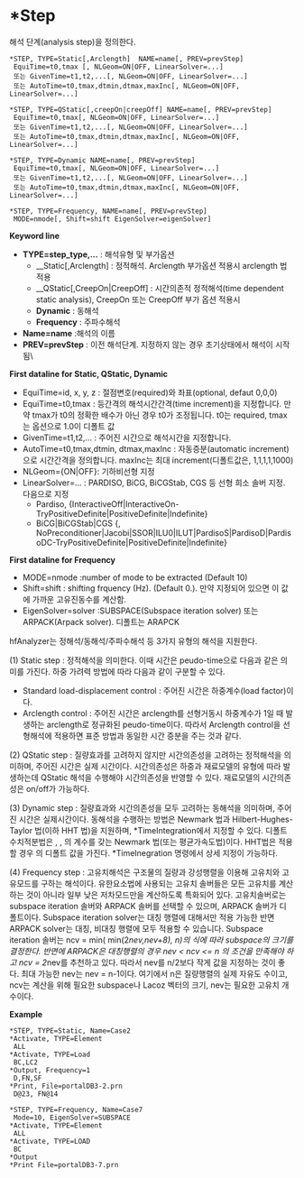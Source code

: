 # *Step

해석 단계(analysis step)을 정의한다. 
```
*STEP, TYPE=Static[,Arclength]  NAME=name[, PREV=prevStep]
 EquiTime=t0,tmax [, NLGeom=ON|OFF, LinearSolver=...]
 또는 GivenTime=t1,t2,...[, NLGeom=ON|OFF, LinearSolver=...]
 또는 AutoTime=t0,tmax,dtmin,dtmax,maxInc[, NLGeom=ON|OFF, LinearSolver=...]

*STEP, TYPE=QStatic[,creepOn|creepOff] NAME=name[, PREV=prevStep]
 EquiTime=t0,tmax[, NLGeom=ON|OFF, LinearSolver=...]
 또는 GivenTime=t1,t2,...[, NLGeom=ON|OFF, LinearSolver=...]
 또는 AutoTime=t0,tmax,dtmin,dtmax,maxInc[, NLGeom=ON|OFF, LinearSolver=...]

*STEP, TYPE=Dynamic NAME=name[, PREV=prevStep]
 EquiTime=t0,tmax[, NLGeom=ON|OFF, LinearSolver=...]
 또는 GivenTime=t1,t2,...[, NLGeom=ON|OFF, LinearSolver=...]
 또는 AutoTime=t0,tmax,dtmin,dtmax,maxInc[, NLGeom=ON|OFF, LinearSolver=...]

*STEP, TYPE=Frequency, NAME=name[, PREV=prevStep]
 MODE=nmode[, Shift=shift EigenSolver=eigenSolver]
```

__Keyword line__

- __TYPE=step_type,...__ : 해석유형 및 부가옵션
    * __Static[,Arclength] : 정적해석. Arclength 부가옵션 적용시 arclength 법 적용
    * __QStatic[,CreepOn|CreepOff] : 시간의존적 정적해석(time dependent static analysis), CreepOn 또는 CreepOff 부가 옵션 적용시  
    * __Dynamic__ : 동해석
    * __Frequency__ : 주파수해석
- __Name=name__ :해석의 이름
- __PREV=prevStep__ : 이전 해석단계. 지정하지 않는 경우 초기상태에서 해석이 시작됨\

__First dataline for Static, QStatic, Dynamic__

- EquiTime=id, x, y, z : 절점변호(required)와 좌표(optional, defaut 0,0,0)
- EquiTime=t0,tmax : 등간격의 해석시간간격(time increment)을 지정합니다. 만약 tmax가 t0의 정확한 배수가 아닌 경우 t0가 조정됩니다. t0는 required, tmax는 옵션으로 1.0이 디폴트 값
- GivenTime=t1,t2,... : 주어진 시간으로 해석시간을 지정합니다. 
- AutoTime=t0,tmax,dtmin, dtmax,maxInc : 자동증분(automatic increment)으로 시간간격을 정의합니다. maxInc는 최대 increment(디폴트값은, 1,1,1,1,1000)
- NLGeom={ON|OFF}: 기하비선형 지정
- LinearSolver=... : PARDISO, BiCG, BiCGStab, CGS 등 선형 희소 솔버 지정. 다음으로 지정
    * Pardiso, {InteractiveOff|InteractiveOn-TryPositiveDefinite|PositiveDefinite|Indefinite}
    * BiCG|BiCGStab|CGS {, NoPreconditioner|Jacobi|SSOR|ILU0|ILUT|PardisoS|PardisoD|PardisoDC-TryPositiveDefinite|PositiveDefinite|Indefinite}

__First dataline for Frequency__

- MODE=nmode :number of mode to be extracted (Default 10)
- Shift=shift : shifting frquency (Hz). (Default 0.). 만약 지정되어 있으면 이 값에 가까운 고유진동수를 계산함. 
- EigenSolver=solver :SUBSPACE(Subspace iteration solver) 또는 ARPACK(Arpack solver). 디폴트는 ARAPCK

hfAnalyzer는 정해석/동해석/주파수해석 등 3가지 유형의 해석을 지원한다. 

(1) Static step : 정적해석을 의미한다. 이때 시간은 peudo-time으로 다음과 같은 의미를 가진다. 하중 가려력 방법에 따라 다음과 같이 구분할 수 있다. 

  - Standard load-displacement control : 주어진 시간은 하중계수(load factor)이다. 
  - Arclength control : 주어진 시간은 arclength를 선형거동시 하중계수가 1일 때 발생하는 arclength로 정규화된 peudo-time이다. 따라서 Arclength control을 선형해석에 적용하면 표준 방법과 동일한 시간 증분을 주는 것과 같다. 

(2) QStatic step : 질량효과를 고려하지 않지만 시간의존성을 고려하는 정적해석을 의미하며, 주어진 시간은 실제 시간이다. 시간의존성은 하중과 재료모델의 유형에 따라 발생하는데 QStatic 해석을 수행해야 시간의존성을 반영할 수 있다. 재료모델의 시간의존성은 on/off가 가능하다. 

(3) Dynamic step : 질량효과와 시간의존성을 모두 고려하는 동해석을 의미하며, 주어진 시간은 실제시간이다. 동해석을 수행하는 방법은 Newmark 법과 Hilbert-Hughes-Taylor 법(이하 HHT 법)을 지원하며, *TimeIntegration에서 지정할 수 있다. 디폴트 수치적분법은 ,  , 의 계수를 갖는 Newmark 법(또는 평균가속도법)이다. HHT법은 적용할 경우 의 디폴트 값을 가진다.  *TimeInegration 명령에서 상세 지정이 가능하다. 

(4) Frequency step : 고유치해석은 구조물의 질량과 강성행렬을 이용해 고유치와 고유모드를 구하는 해석이다. 유한요소법에 사용되는 고유치 솔버들은 모든 고유치를 계산하는 것이 아니라 일부 낮은 저차모드만을 계산하도록 특화되어 있다. 고유치솔버로는 subspace iteration 솔버와 ARPACK 솔버를 선택할 수 있으며, ARPACK 솔버가 디폴트이다.  Subspace iteration solver는 대칭 행렬에 대해서만 적용 가능한 반면 ARPACK solver는 대칭, 비대칭 행렬에 모두 적용할 수 있습니다. Subspace iteration 솔버는 ncv = min( min(2*nev,nev+8), n)의 식에 따라 subspace의 크기를 결정한다. 반면에 ARPACK은 대칭행렬의 경우 nev < ncv <= n 의 조건을 만족해야 하고 ncv = 2*nev를 추천하고 있다. 따라서 nev를 n/2보다 작게 값을 지정하는 것이 좋다. 최대 가능한 nev는 nev = n-1이다. 여기에서 n은 질량행렬의 실제 자유도 수이고, ncv는 계산을 위해 필요한 subspace나 Lacoz 벡터의 크기, nev는 필요한 고유치 개수이다. 


__Example__
```
*STEP, TYPE=Static, Name=Case2
*Activate, TYPE=Element
 ALL
*Activate, TYPE=Load
 BC,LC2
*Output, Frequency=1
 D,FN,SF
*Print, File=portalDB3-2.prn 
 D@23, FN@14

*STEP, TYPE=Frequency, Name=Case7
 Mode=10, EigenSolver=SUBSPACE
*Activate, TYPE=Element
 ALL 
*Activate, TYPE=LOAD
 BC 
*Output
*Print File=portalDB3-7.prn 
```
